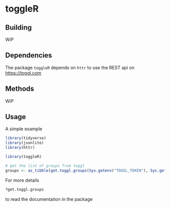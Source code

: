 # toggleR

## Building

WiP

## Dependencies

The package `toggleR` depends on `httr` to use the REST api on https://toggl.com

## Methods

WiP

## Usage

A simple example

```R
library(tidyverse)
library(jsonlite)
library(httr)

library(toggleR)

# get the list of groups from toggl
groups <- as_tibble(get.toggl.groups(Sys.getenv("TOGGL_TOKEN"), Sys.getenv("TOGGL_WORKSPACE")))
```

For more details

```R
?get.toggl.groups
```

to read the documentation in the package

